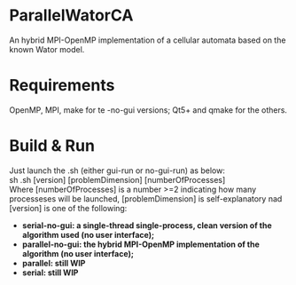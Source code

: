 # ParallelWatorCA
An hybrid MPI-OpenMP implementation of a cellular automata based on the known Wator model.

# Requirements
OpenMP, MPI, make for te -no-gui versions; Qt5+ and qmake for the others.

# Build & Run
Just launch the .sh (either gui-run or no-gui-run) as below: <br>
sh .sh [version] [problemDimension] [numberOfProcesses] <br>
Where [numberOfProcesses] is a number >=2 indicating how many processeses will be launched, [problemDimension] is self-explanatory nad [version] is one of the following:
<br>
<ul>
<li><b>serial-no-gui: a single-thread single-process, clean version of the algorithm used (no user interface);
<li><b>parallel-no-gui: the hybrid MPI-OpenMP implementation of the algorithm (no user interface);
<li><b>parallel: still WIP 
<li><b>serial: still WIP 
